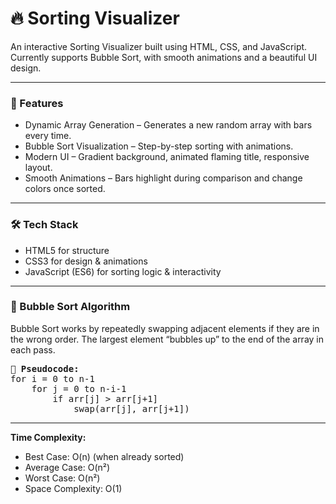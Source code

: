 <div><h1>🔥 Sorting Visualizer</h1>

<p>An interactive Sorting Visualizer built using HTML, CSS, and JavaScript.
Currently supports Bubble Sort, with smooth animations and a beautiful UI design.</p>
<hr/>   

<h3>🎯 Features</h3>
<ul>
<li>Dynamic Array Generation – Generates a new random array with bars every time.</li>

<li>Bubble Sort Visualization – Step-by-step sorting with animations.</li>

<li>Modern UI – Gradient background, animated flaming title, responsive layout.</li>

<li>Smooth Animations – Bars highlight during comparison and change colors once sorted.</li>
</ul>
<hr/>

<h3>🛠️ Tech Stack</h3>
<ul>
<li>HTML5 for structure</li>

<li>CSS3 for design & animations</li>

<li>JavaScript (ES6) for sorting logic & interactivity</li>
</ul>
<hr/>


<h3>🧮 Bubble Sort Algorithm</h3>
<p>
Bubble Sort works by repeatedly swapping adjacent elements if they are in the wrong order.
The largest element “bubbles up” to the end of the array in each pass.</p> 
<pre>
<b>🔑 Pseudocode: </b>
for i = 0 to n-1
    for j = 0 to n-i-1
        if arr[j] > arr[j+1]
            swap(arr[j], arr[j+1])
</pre>
<hr/>   
  
<b>Time Complexity:</b>
   
<ul>
<li>Best Case: O(n) (when already sorted)</li>

<li>Average Case: O(n²)</li>

<li>Worst Case: O(n²)</li>

<li>Space Complexity: O(1)</li>
</ul>    
      
</div>   
 



